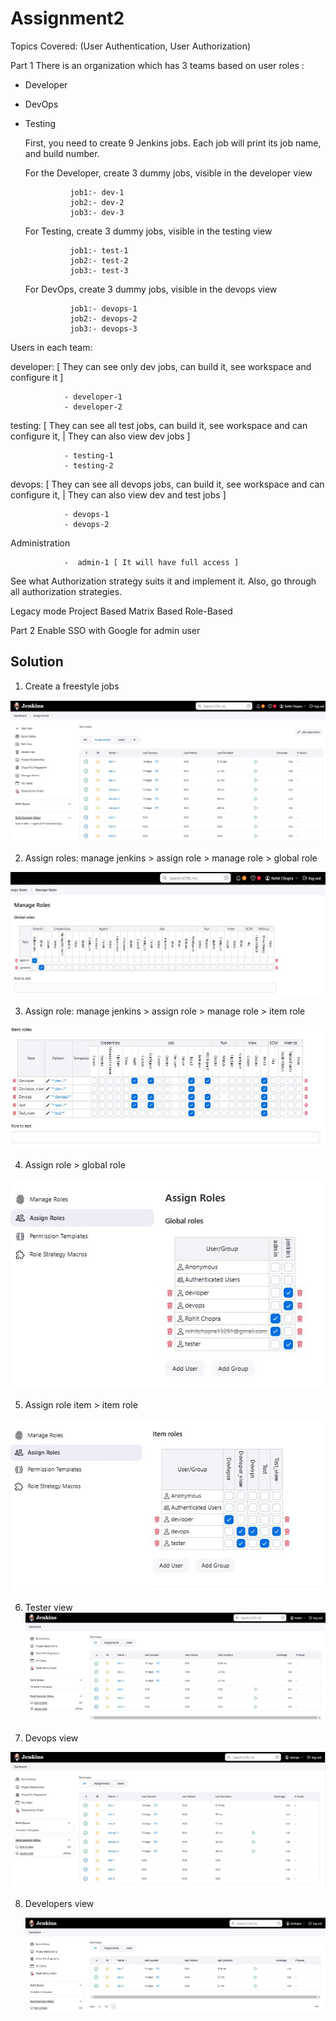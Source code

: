 # Assignment2

Topics Covered:  (User Authentication, User Authorization)

Part 1
There is an organization which has 3 teams based on user roles : 
- Developer
- DevOps
- Testing

  First, you need to create 9 Jenkins jobs. Each job will print its job name, and build number.

    For the Developer, create 3 dummy jobs, visible in the developer view

                job1:- dev-1
                job2:- dev-2
                job3:- dev-3
    For Testing, create 3 dummy jobs, visible in the testing view
  
                job1:- test-1
                job2:- test-2
                job3:- test-3
    For DevOps, create 3 dummy jobs, visible in the devops view
  
                job1:- devops-1
                job2:- devops-2
                job3:- devops-3

Users in each team: 

  developer: [ They can see only dev jobs, can build it, see workspace and configure it ]
               
                - developer-1 
                - developer-2 
  testing: [ They can see all test jobs, can build it, see workspace and can configure it, | They can also view dev jobs ]
                
                - testing-1 
                - testing-2 
  devops:  [ They can see all devops jobs, can build it, see workspace and can configure it, | They can also view dev and test jobs  ]
               
                - devops-1 
                - devops-2
  Administration
                
                -  admin-1 [ It will have full access ]        

See what Authorization strategy suits it and implement it.
Also, go through all authorization strategies.

Legacy mode
Project Based
Matrix Based
Role-Based

Part 2
Enable SSO with Google for admin user


## Solution

1. Create  a freestyle jobs

![App Screenshot](https://github.com/rohitchopra-git/assignment2/blob/662f41a2fa4cf37602a4f3543469a89b90c89195/assignment_jenkins_2/alljob.JPG)

2. Assign roles: manage jenkins > assign role > manage role > global role

![App Screenshot](https://github.com/rohitchopra-git/assignment2/blob/662f41a2fa4cf37602a4f3543469a89b90c89195/assignment_jenkins_2/manage_role_global.JPG)

3. Assign role: manage jenkins > assign role > manage role > item role

![App Screenshot](https://github.com/rohitchopra-git/assignment2/blob/662f41a2fa4cf37602a4f3543469a89b90c89195/assignment_jenkins_2/manage_role_item.JPG)


4. Assign role > global role

![App Screenshot](https://github.com/rohitchopra-git/assignment2/blob/662f41a2fa4cf37602a4f3543469a89b90c89195/assignment_jenkins_2/assign_role_global.JPG)


5. Assign role item > item role
   
![App Screenshot](https://github.com/rohitchopra-git/assignment2/blob/662f41a2fa4cf37602a4f3543469a89b90c89195/assignment_jenkins_2/assign_role_item.JPG)


6. Tester view
![App Screenshot](https://github.com/rohitchopra-git/assignment2/blob/662f41a2fa4cf37602a4f3543469a89b90c89195/assignment_jenkins_2/tester_view.JPG)

7. Devops view

![App Screenshot](https://github.com/rohitchopra-git/assignment2/blob/662f41a2fa4cf37602a4f3543469a89b90c89195/assignment_jenkins_2/devops_view.JPG)

8. Developers view

   ![App Screenshot](https://github.com/rohitchopra-git/assignment2/blob/662f41a2fa4cf37602a4f3543469a89b90c89195/assignment_jenkins_2/devlopers_view.JPG)
